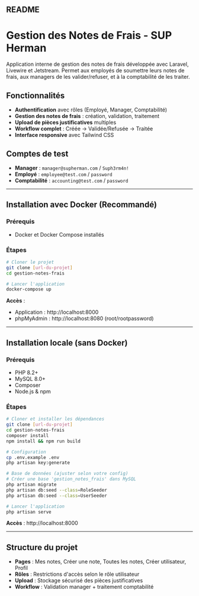 ## README

# Gestion des Notes de Frais - SUP Herman

Application interne de gestion des notes de frais développée avec Laravel, Livewire et Jetstream. Permet aux employés de soumettre leurs notes de frais, aux managers de les valider/refuser, et à la comptabilité de les traiter.

## Fonctionnalités

- **Authentification** avec rôles (Employé, Manager, Comptabilité)
- **Gestion des notes de frais** : création, validation, traitement
- **Upload de pièces justificatives** multiples
- **Workflow complet** : Créée → Validée/Refusée → Traitée
- **Interface responsive** avec Tailwind CSS

## Comptes de test

- **Manager** : `manager@supherman.com` / `Suph3rm4n!`
- **Employé** : `employee@test.com` / `password`
- **Comptabilité** : `accounting@test.com` / `password`

---

## Installation avec Docker (Recommandé)

### Prérequis
- Docker et Docker Compose installés

### Étapes
```bash
# Cloner le projet
git clone [url-du-projet]
cd gestion-notes-frais

# Lancer l'application
docker-compose up
```

**Accès** :
- Application : http://localhost:8000
- phpMyAdmin : http://localhost:8080 (root/rootpassword)

---

## Installation locale (sans Docker)

### Prérequis
- PHP 8.2+
- MySQL 8.0+
- Composer
- Node.js & npm

### Étapes

```bash
# Cloner et installer les dépendances
git clone [url-du-projet]
cd gestion-notes-frais
composer install
npm install && npm run build

# Configuration
cp .env.example .env
php artisan key:generate

# Base de données (ajuster selon votre config)
# Créer une base 'gestion_notes_frais' dans MySQL
php artisan migrate
php artisan db:seed --class=RoleSeeder
php artisan db:seed --class=UserSeeder

# Lancer l'application
php artisan serve
```

**Accès** : http://localhost:8000

---

## Structure du projet

- **Pages** : Mes notes, Créer une note, Toutes les notes, Créer utilisateur, Profil
- **Rôles** : Restrictions d'accès selon le rôle utilisateur
- **Upload** : Stockage sécurisé des pièces justificatives
- **Workflow** : Validation manager + traitement comptabilité
